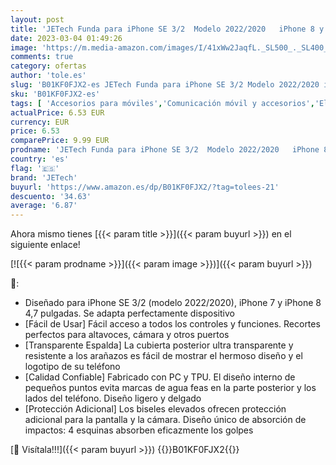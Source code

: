 ```yaml
---
layout: post
title: 'JETech Funda para iPhone SE 3/2  Modelo 2022/2020   iPhone 8 y iPhone 7  Anti-Amarillo y Anti- Choques y Anti- Arañazos  Transparente '
date: 2023-03-04 01:49:26
image: 'https://m.media-amazon.com/images/I/41xWw2JaqfL._SL500_._SL400_.jpg'
comments: true
category: ofertas
author: 'tole.es'
slug: 'B01KF0FJX2-es JETech Funda para iPhone SE 3/2 Modelo 2022/2020 iPhone 8...'
sku: 'B01KF0FJX2-es'
tags: [ 'Accesorios para móviles','Comunicación móvil y accesorios','Electrónica','Fundas y carcasas para teléfonos móviles','iphone','jetech','🇪🇸', ]
actualPrice: 6.53 EUR
currency: EUR
price: 6.53
comparePrice: 9.99 EUR
prodname: 'JETech Funda para iPhone SE 3/2  Modelo 2022/2020   iPhone 8 y iPhone 7  Anti-Amarillo y Anti- Choques y Anti- Arañazos  Transparente '
country: 'es'
flag: '🇪🇸'
brand: 'JETech'
buyurl: 'https://www.amazon.es/dp/B01KF0FJX2/?tag=tolees-21'
descuento: '34.63'
average: '6.87'
---
```


Ahora mismo tienes [{{< param title >}}]({{< param buyurl >}}) en el siguiente enlace!

[![{{< param prodname >}}]({{< param image >}})]({{< param buyurl >}})

🔎:

- Diseñado para iPhone SE 3/2 (modelo 2022/2020), iPhone 7 y iPhone 8 4,7 pulgadas. Se adapta perfectamente dispositivo
- [Fácil de Usar] Fácil acceso a todos los controles y funciones. Recortes perfectos para altavoces, cámara y otros puertos
- [Transparente Espalda] La cubierta posterior ultra transparente y resistente a los arañazos es fácil de mostrar el hermoso diseño y el logotipo de su teléfono
- [Calidad Confiable] Fabricado con PC y TPU. El diseño interno de pequeños puntos evita marcas de agua feas en la parte posterior y los lados del teléfono. Diseño ligero y delgado
- [Protección Adicional] Los biseles elevados ofrecen protección adicional para la pantalla y la cámara. Diseño único de absorción de impactos: 4 esquinas absorben eficazmente los golpes

[🛒 Visítala!!!]({{< param buyurl >}})
{{<world>}}B01KF0FJX2{{</world>}}
